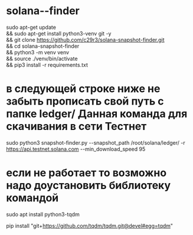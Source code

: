 # solana--finder
sudo apt-get update \
&& sudo apt-get install python3-venv git -y \
&& git clone https://github.com/c29r3/solana-snapshot-finder.git \
&& cd solana-snapshot-finder \
&& python3 -m venv venv \
&& source ./venv/bin/activate \
&& pip3 install -r requirements.txt
# в следующей строке ниже не забыть прописать свой путь с папке ledger/  Данная команда для скачивания в сети Тестнет
sudo python3 snapshot-finder.py --snapshot_path /root/solana/ledger/ -r https://api.testnet.solana.com --min_download_speed 95   
# если не работает то возможно надо доустановить библиотеку командой
sudo apt install python3-tqdm

pip install "git+https://github.com/tqdm/tqdm.git@devel#egg=tqdm"
